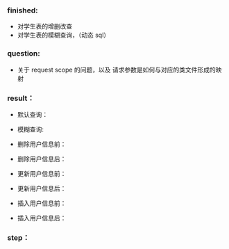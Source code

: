### finished:
- 对学生表的增删改查
- 对学生表的模糊查询，（动态 sql）

### question: 
- 关于 request scope 的问题，以及 请求参数是如何与对应的类文件形成的映射

### result：
- 默认查询： 


- 模糊查询:
- 删除用户信息前：
- 删除用户信息后： 
- 更新用户信息前： 
- 更新用户信息后： 
- 插入用户信息前： 
- 插入用户信息后： 

### step：  

